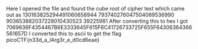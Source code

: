 Here I opened the file and found the cube root of cipher text which came out as 
130163825294491060658944
793740276047504069536990
903653882037228010430523
39225981
After converting this to hex I got 
7069636F4354467B6E3333645F615F6C41726733725F655F64306364366561657D
I converted this to ascii to get the flag
picoCTF{n33d_a_lArg3r_e_d0cd6eae}